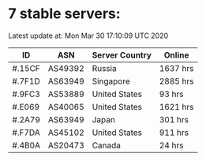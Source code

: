 # 7 stable servers:

Latest update at: Mon Mar 30 17:10:09 UTC 2020

| ID | ASN | Server Country | Online |
| -- | --- | -------------- | ------ |
| #.15CF | AS49392 | Russia | 1637 hrs |
| #.7F1D | AS63949 | Singapore | 2885 hrs |
| #.9FC3 | AS53889 | United States | 93 hrs |
| #.E069 | AS40065 | United States | 1621 hrs |
| #.2A79 | AS63949 | Japan | 301 hrs |
| #.F7DA | AS45102 | United States | 911 hrs |
| #.4B0A | AS20473 | Canada | 24 hrs |

